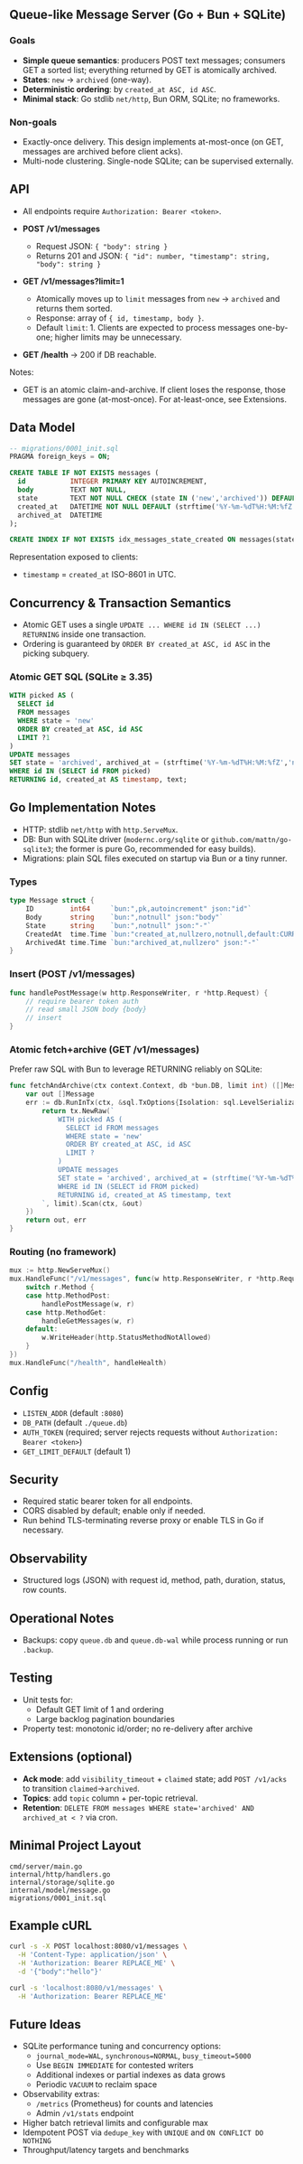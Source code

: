 ## Queue-like Message Server (Go + Bun + SQLite)

### Goals
- **Simple queue semantics**: producers POST text messages; consumers GET a sorted list; everything returned by GET is atomically archived.
- **States**: `new` → `archived` (one-way).
- **Deterministic ordering**: by `created_at ASC, id ASC`.
- **Minimal stack**: Go stdlib `net/http`, Bun ORM, SQLite; no frameworks.

### Non-goals
- Exactly-once delivery. This design implements at-most-once (on GET, messages are archived before client acks).
- Multi-node clustering. Single-node SQLite; can be supervised externally.

## API

- All endpoints require `Authorization: Bearer <token>`.

- **POST /v1/messages**
  - Request JSON: `{ "body": string }`
  - Returns 201 and JSON: `{ "id": number, "timestamp": string, "body": string }`

- **GET /v1/messages?limit=1**
  - Atomically moves up to `limit` messages from `new` → `archived` and returns them sorted.
  - Response: array of `{ id, timestamp, body }`.
  - Default `limit`: 1. Clients are expected to process messages one-by-one; higher limits may be unnecessary.

- **GET /health** → 200 if DB reachable.

  

Notes:
- GET is an atomic claim-and-archive. If client loses the response, those messages are gone (at-most-once). For at-least-once, see Extensions.

## Data Model

```sql
-- migrations/0001_init.sql
PRAGMA foreign_keys = ON;

CREATE TABLE IF NOT EXISTS messages (
  id           INTEGER PRIMARY KEY AUTOINCREMENT,
  body         TEXT NOT NULL,
  state        TEXT NOT NULL CHECK (state IN ('new','archived')) DEFAULT 'new',
  created_at   DATETIME NOT NULL DEFAULT (strftime('%Y-%m-%dT%H:%M:%fZ','now')),
  archived_at  DATETIME
);

CREATE INDEX IF NOT EXISTS idx_messages_state_created ON messages(state, created_at, id);
```

Representation exposed to clients:
- `timestamp` = `created_at` ISO-8601 in UTC.

## Concurrency & Transaction Semantics

- Atomic GET uses a single `UPDATE ... WHERE id IN (SELECT ...) RETURNING` inside one transaction.
- Ordering is guaranteed by `ORDER BY created_at ASC, id ASC` in the picking subquery.

### Atomic GET SQL (SQLite ≥ 3.35)

```sql
WITH picked AS (
  SELECT id
  FROM messages
  WHERE state = 'new'
  ORDER BY created_at ASC, id ASC
  LIMIT ?1
)
UPDATE messages
SET state = 'archived', archived_at = (strftime('%Y-%m-%dT%H:%M:%fZ','now'))
WHERE id IN (SELECT id FROM picked)
RETURNING id, created_at AS timestamp, text;
```

## Go Implementation Notes

- HTTP: stdlib `net/http` with `http.ServeMux`.
- DB: Bun with SQLite driver (`modernc.org/sqlite` or `github.com/mattn/go-sqlite3`; the former is pure Go, recommended for easy builds).
- Migrations: plain SQL files executed on startup via Bun or a tiny runner.

### Types

```go
type Message struct {
    ID         int64     `bun:",pk,autoincrement" json:"id"`
    Body       string    `bun:",notnull" json:"body"`
    State      string    `bun:",notnull" json:"-"`
    CreatedAt  time.Time `bun:"created_at,nullzero,notnull,default:CURRENT_TIMESTAMP" json:"timestamp"`
    ArchivedAt time.Time `bun:"archived_at,nullzero" json:"-"`
}
```

### Insert (POST /v1/messages)

```go
func handlePostMessage(w http.ResponseWriter, r *http.Request) {
    // require bearer token auth
    // read small JSON body {body}
    // insert
}
```

### Atomic fetch+archive (GET /v1/messages)

Prefer raw SQL with Bun to leverage RETURNING reliably on SQLite:

```go
func fetchAndArchive(ctx context.Context, db *bun.DB, limit int) ([]Message, error) {
    var out []Message
    err := db.RunInTx(ctx, &sql.TxOptions{Isolation: sql.LevelSerializable}, func(ctx context.Context, tx bun.Tx) error {
        return tx.NewRaw(`
            WITH picked AS (
              SELECT id FROM messages
              WHERE state = 'new'
              ORDER BY created_at ASC, id ASC
              LIMIT ?
            )
            UPDATE messages
            SET state = 'archived', archived_at = (strftime('%Y-%m-%dT%H:%M:%fZ','now'))
            WHERE id IN (SELECT id FROM picked)
            RETURNING id, created_at AS timestamp, text
        `, limit).Scan(ctx, &out)
    })
    return out, err
}
```

### Routing (no framework)

```go
mux := http.NewServeMux()
mux.HandleFunc("/v1/messages", func(w http.ResponseWriter, r *http.Request) {
    switch r.Method {
    case http.MethodPost:
        handlePostMessage(w, r)
    case http.MethodGet:
        handleGetMessages(w, r)
    default:
        w.WriteHeader(http.StatusMethodNotAllowed)
    }
})
mux.HandleFunc("/health", handleHealth)
```

## Config

- `LISTEN_ADDR` (default `:8080`)
- `DB_PATH` (default `./queue.db`)
- `AUTH_TOKEN` (required; server rejects requests without `Authorization: Bearer <token>`)
- `GET_LIMIT_DEFAULT` (default 1)

## Security

- Required static bearer token for all endpoints.
- CORS disabled by default; enable only if needed.
- Run behind TLS-terminating reverse proxy or enable TLS in Go if necessary.

## Observability

- Structured logs (JSON) with request id, method, path, duration, status, row counts.

## Operational Notes

- Backups: copy `queue.db` and `queue.db-wal` while process running or run `.backup`.

## Testing

- Unit tests for:
  - Default GET limit of 1 and ordering
  - Large backlog pagination boundaries
- Property test: monotonic id/order; no re-delivery after archive

## Extensions (optional)

- **Ack mode**: add `visibility_timeout` + `claimed` state; add `POST /v1/acks` to transition `claimed`→`archived`.
- **Topics**: add `topic` column + per-topic retrieval.
- **Retention**: `DELETE FROM messages WHERE state='archived' AND archived_at < ?` via cron.

## Minimal Project Layout

```
cmd/server/main.go
internal/http/handlers.go
internal/storage/sqlite.go
internal/model/message.go
migrations/0001_init.sql
```

## Example cURL

```bash
curl -s -X POST localhost:8080/v1/messages \
  -H 'Content-Type: application/json' \
  -H 'Authorization: Bearer REPLACE_ME' \
  -d '{"body":"hello"}'

curl -s 'localhost:8080/v1/messages' \
  -H 'Authorization: Bearer REPLACE_ME'
```


## Future Ideas

- SQLite performance tuning and concurrency options:
  - `journal_mode=WAL`, `synchronous=NORMAL`, `busy_timeout=5000`
  - Use `BEGIN IMMEDIATE` for contested writers
  - Additional indexes or partial indexes as data grows
  - Periodic `VACUUM` to reclaim space
- Observability extras:
  - `/metrics` (Prometheus) for counts and latencies
  - Admin `/v1/stats` endpoint
- Higher batch retrieval limits and configurable max
- Idempotent POST via `dedupe_key` with `UNIQUE` and `ON CONFLICT DO NOTHING`
- Throughput/latency targets and benchmarks

